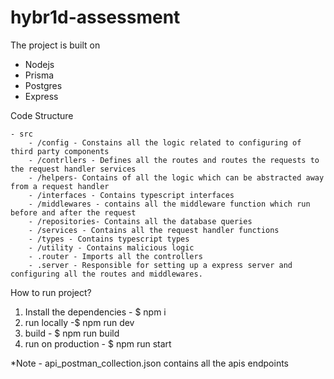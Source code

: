 # hybr1d-assessment

The project is built on

- Nodejs
- Prisma
- Postgres
- Express

Code Structure

    - src
        - /config - Constains all the logic related to configuring of third party components
        - /contrllers - Defines all the routes and routes the requests to the request handler services
        - /helpers- Contains of all the logic which can be abstracted away from a request handler
        - /interfaces - Contains typescript interfaces
        - /middlewares - contains all the middleware function which run before and after the request
        - /repositories- Contains all the database queries
        - /services - Contains all the request handler functions
        - /types - Contains typescript types
        - /utility - Contains malicious logic
        - .router - Imports all the controllers
        - .server - Responsible for setting up a express server and configuring all the routes and middlewares.

How to run project?

1. Install the dependencies - $ npm i
2. run locally -$ npm run dev
3. build - $ npm run build
4. run on production - $ npm run start

\*Note - api_postman_collection.json contains all the apis endpoints

